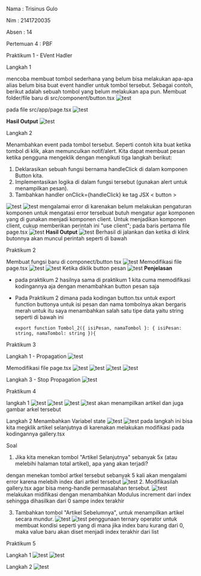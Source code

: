 Nama : Trisinus Gulo

Nim : 2141720035

Absen : 14

Pertemuan 4 : PBF

Praktikum 1 - EVent Hadler

Langkah 1

mencoba membuat tombol sederhana yang belum bisa melakukan apa-apa alias belum bisa  buat event handler untuk tombol tersebut. Sebagai contoh, berikut adalah sebuah tombol yang belum melakukan apa pun. Membuat folder/file baru di src/component/button.tsx
![test](img/image1_Prak4.png)

pada file src/app/page.tsx
![test](img/image2_Prak4.png)

**Hasil Output**
![test](img/hasil_Prak4.png)

Langkah 2

Menambahkan event pada tombol tersebut. Seperti contoh kita buat ketika tombol di klik, akan memunculkan notif/alert. Kita dapat membuat pesan ketika pengguna mengeklik dengan mengikuti tiga langkah berikut:

1. Deklarasikan sebuah fungsi bernama handleClick di dalam komponen Button kita.
2. Implementasikan logika di dalam fungsi tersebut (gunakan alert untuk menampilkan pesan).
3. Tambahkan handler onClick={handleClick} ke tag JSX < button >

![test](img/image3_Prak4.png)
![test](img/image4_Prak4.png)
mengalamai error di karenakan belum melakukan pengaturan komponen untuk mengatasi error tersebuat butuh mengatur agar komponen yang di gunakan menjadi komponen client. Untuk menjadikan komponen client,  cukup memberikan perintah ini "use client"; pada baris pertama file page.tsx
![test](img/image5_Prak4.png)
**Hasil Output**
![test](img/Hasil%20Akhir_Prak4.png)
Berhasil di jalankan dan ketika di klink butonnya akan muncul perintah seperti di bawah

Praktikum 2

Membuat fungsi baru di componect/button tsx
![test](img/image6_prak4.png)
Memodifikasi file page.tsx
![test](img/image7_prak4.png)
![test](img/hasil1_Prak4.png)
Ketika diklik button pesan
![test](img/hasil2_prak4.png)
**Penjelasan**
- pada praktikum 2 hasilnya sama di praktikum 1 kita cuma memodifikasi kodingannya aja dengan menambahkan button pesan saja
- Pada Praktikum 2 dimana pada kodingan button.tsx untuk export function buttonya untuk isi pesan dan nama tombolnya akan bergaris merah untuk itu saya menambahkan salah satu tipe data yaitu string seperti di bawah ini

      export function Tombol_2({ isiPesan, namaTombol }: { isiPesan: string, namaTombol: string }){

Praktikum 3

Langkah 1 - Propagation 
![test](img/image8_Prak4.png)

Memodifikasi file page.tsx
![test](img/image9_Prak4.png)
![test](img/Propogation.png)
![test](img/propogation_Tombol1.png)
![test](img/propogation_Tombol2.png)

Langkah 3 - Stop Propagation
![test](img/stop%20Propagation.png)

Praktikum 4

langkah 1
![test](img/article.js.png)
![test](img/gallery.tsx.png)
![test](img/page.tsx_prak4.png)
![test](img/Hasil_Praktikum4.png)
akan menampilkan artikel dan juga gambar arkel tersebut 

Langkah 2
Menambahkan Variabel state
![test](img/langkah2.png)
![test](img/hasil_Langkah2.png)
pada langkah ini bisa kita megklik  artikel selanjutnya di karenakan melakukan modifikasi pada kodingannya gallery.tsx

Soal
1. Jika kita menekan tombol "Artikel Selanjutnya" sebanyak 5x (atau melebihi halaman total artikel), apa yang akan terjadi?

dengan menekan tombol artkel tersebut sebanyak 5 kali akan mengalami error karena melebih index dari artkel tersebut
![test](img/jawaban_soal1_Prak4.png)
2. Modifikasilah gallery.tsx agar bisa meng-handle permasalahan tersebut.
![test](img/jawaban_soal2_Prak4.png)
melakukan midifikasi dengan menambahkan Modulus increment dari index sehingga dihasilkan dari 0 sampe index terakhir

3. Tambahkan tombol "Artikel Sebelumnya", untuk menampilkan artikel secara mundur.
![test](img/sebelumnya.png)
![test](img/Hasil%20sebelumnya.png)
penggunaan ternary operator untuk membuat kondisi seperti yang  di mana jika index baru kurang dari 0, maka value baru akan diset menjadi index terakhir dari list

Praktikum 5

Langkah 1
![test](img/image1_Prak5.png)
![test](img/hasil_prak5.png)

Langkah 2
![test](img/langkah2_prak5.png)

<!-- Soal
1. Apa perbedaan dari fungsi Form_2 yang pertama dengan yang kedua?

kedua komponen tersebut adalah fungsi dan state yang digunakan, serta tujuan dari setiap komponen tersebut. Form digunakan untuk menebak jawaban dengan mengirimkan jawaban tersebut dan menangani responsnya, sedangkan Form_2 hanya digunakan untuk mengumpulkan informasi nama lengkap pengguna.

2. Kenapa perlu menghapus state fullName? Apa keuntungannya? -->
<!-- ![test](img/Soal2_prak5.png) -->
